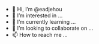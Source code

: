 - 👋 Hi, I’m @eadjehou
- 👀 I’m interested in ...
- 🌱 I’m currently learning ...
- 💞️ I’m looking to collaborate on ...
- 📫 How to reach me ...

<!---
eadjehou/eadjehou is a ✨ special ✨ repository because its `README.md` (this file) appears on your GitHub profile.
You can click the Preview link to take a look at your changes.
--->
